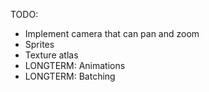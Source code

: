 TODO:
- Implement camera that can pan and zoom
- Sprites
- Texture atlas
- LONGTERM: Animations
- LONGTERM: Batching